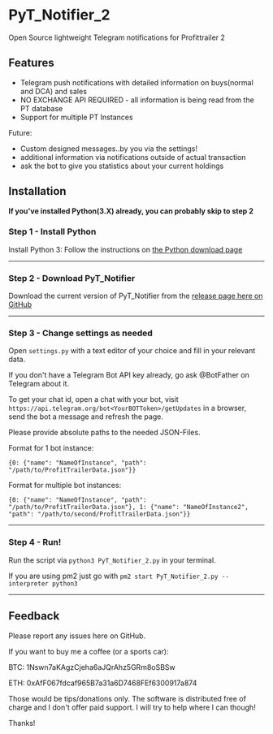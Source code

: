 # PyT_Notifier_2
Open Source lightweight Telegram notifications for Profittrailer 2



## Features
* Telegram push notifications with detailed information on buys(normal and DCA) and sales
* NO EXCHANGE API REQUIRED - all information is being read from the PT database
* Support for multiple PT Instances


Future:
* Custom designed messages..by you via the settings!
* additional information via notifications outside of actual transaction
* ask the bot to give you statistics about your current holdings

## Installation

**If you've installed Python(3.X) already, you can probably skip to step 2**

### Step 1 - Install Python
Install Python 3: Follow the instructions on [the Python download page](https://www.python.org/downloads/)

____


### Step 2 - Download PyT_Notifier
Download the current version of PyT_Notifier from the [release page here on GitHub](https://github.com/Fransenson/PyT_Notifier_2/releases)

____
### Step 3 - Change settings as needed
Open `settings.py` with a text editor of your choice and fill in your relevant data. 

If you don't have a Telegram Bot API key already, go ask @BotFather on Telegram about it.

To get your chat id, open a chat with your bot, visit `https://api.telegram.org/bot<YourBOTToken>/getUpdates` in a browser, send the bot a message and refresh the page.

Please provide absolute paths to the needed JSON-Files. 

Format for 1 bot instance: 
```
{0: {"name": "NameOfInstance", "path": "/path/to/ProfitTrailerData.json"}}
```
Format for multiple bot instances: 
```
{0: {"name": "NameOfInstance", "path": "/path/to/ProfitTrailerData.json"}, 1: {"name": "NameOfInstance2", "path": "/path/to/second/ProfitTrailerData.json"}}
```

____
### Step 4 - Run!
Run the script via `python3 PyT_Notifier_2.py` in your terminal.

If you are using pm2 just go with `pm2 start PyT_Notifier_2.py --interpreter python3`

____
## Feedback
Please report any issues here on GitHub. 

If you want to buy me a coffee (or a sports car):

BTC: 1Nswn7aKAgzCjeha6aJQrAhz5GRm8oSBSw

ETH: 0xAfF067fdcaf965B7a31a6D7468FEf6300917a874

Those would be tips/donations only. The software is distributed free of charge and I don't offer paid support. I will try to help where I can though!

Thanks!
